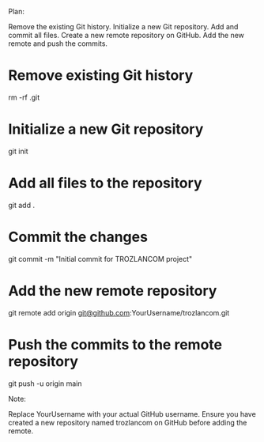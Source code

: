 Plan:

Remove the existing Git history.
Initialize a new Git repository.
Add and commit all files.
Create a new remote repository on GitHub.
Add the new remote and push the commits.

# Remove existing Git history
rm -rf .git

# Initialize a new Git repository
git init

# Add all files to the repository
git add .

# Commit the changes
git commit -m "Initial commit for TROZLANCOM project"

# Add the new remote repository
git remote add origin git@github.com:YourUsername/trozlancom.git

# Push the commits to the remote repository
git push -u origin main

Note:

Replace YourUsername with your actual GitHub username.
Ensure you have created a new repository named trozlancom on GitHub before adding the remote.